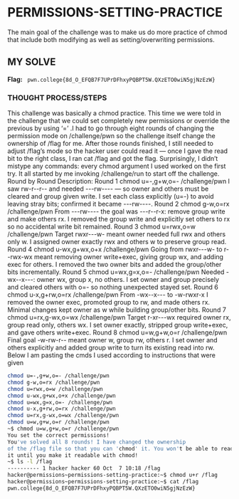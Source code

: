 # PERMISSIONS-SETTING-PRACTICE
The main goal of the challenge was to make us do more practice of chmod that include both modifying as well as setting/overwriting 
permissions.

## MY SOLVE
**Flag:** ` pwn.college{8d_O_EFQB7F7UPrDFhxyPQBPT5W.QXzETO0wiN5gjNzEzW}`

### THOUGHT PROCESS/STEPS
This challenge was basically a chmod practice. This time we were told in the challenge that we could set completely new permissions 
or override the previous by using ‘=’ .I had to go through eight rounds of changing the permission mode on /challenge/pwn so the 
challenge itself change the ownership of /flag for me. After those rounds finished, I still needed to adjust /flag’s mode so the 
hacker user could read it — once I gave the read bit to the right class, I ran cat /flag and got the flag. Surprisingly, I didn’t 
mistype any commands: every chmod argument I used worked on the first try. It all started by me invoking /challenge/run to start 
off the challenge.
Round by  Round Description: 
Round 1
chmod u=-,g+w,o=- /challenge/pwn
I saw rw-r--r-- and needed ---rw---- — so owner and others must be cleared and group given write. I set each class explicitly (u=-) 
to avoid leaving stray bits; confirmed it became ---rw----.
Round 2
chmod g-w,o=rx /challenge/pwn
From ---rw---- the goal was ---r--r-x: remove group write and make others rx. I removed the group write and explicitly set others 
to rx so no accidental write bit remained.
Round 3
chmod u=rwx,o=w /challenge/pwn
Target rwxr---w- meant owner needed full rwx and others only w. I assigned owner exactly rwx and others w to preserve group read.
Round 4
chmod u-wx,g+wx,o+x /challenge/pwn
Going from rwxr---w- to r--rwx-wx meant removing owner write+exec, giving group wx, and adding exec for others. I removed the two 
owner bits and added the group/other bits incrementally.
Round 5
chmod u=wx,g=x,o=- /challenge/pwn
Needed -wx--x---: owner wx, group x, no others. I set owner and group precisely and cleared others with o=- so nothing unexpected 
stayed set.
Round 6
chmod u-x,g+rw,o=rx /challenge/pwn
From -wx--x--- to -w-rwxr-x I removed the owner exec, promoted group to rw, and made others rx. Minimal changes kept owner as w 
while building group/other bits.
Round 7
chmod u=rx,g-wx,o=wx /challenge/pwn
Target r-xr---wx required owner rx, group read only, others wx. I set owner exactly, stripped group write+exec, and gave others 
write+exec.
Round 8
chmod u=w,g+w,o=r /challenge/pwn
Final goal -w-rw-r-- meant owner w, group rw, others r. I set owner and others explicitly and added group write to turn its existing read into rw.
Below I am pasting the cmds I used according to instructions that were given
```bash
chmod u=-,g+w,o=- /challenge/pwn
chmod g-w,o=rx /challenge/pwn
chmod u=rwx,o=w /challenge/pwn
chmod u-wx,g+wx,o+x /challenge/pwn
chmod u=wx,g=x,o=- /challenge/pwn
chmod u-x,g+rw,o=rx /challenge/pwn
chmod u=rx,g-wx,o=wx /challenge/pwn
chmod u=w,g+w,o=r /challenge/pwn
~$ chmod u=w,g+w,o=r /challenge/pwn
You set the correct permissions!
You've solved all 8 rounds! I have changed the ownership
of the /flag file so that you can 'chmod' it. You won't be able to read
it until you make it readable with chmod!
~$ ls -l /flag
---------- 1 hacker hacker 60 Oct  7 10:18 /flag
hacker@permissions~permissions-setting-practice:~$ chmod u+r /flag
hacker@permissions~permissions-setting-practice:~$ cat /flag
pwn.college{8d_O_EFQB7F7UPrDFhxyPQBPT5W.QXzETO0wiN5gjNzEzW}
```
